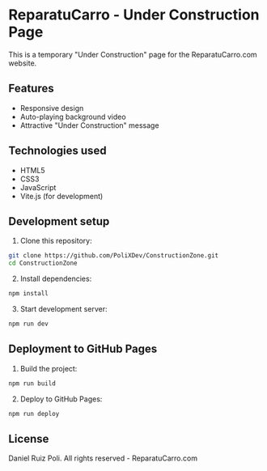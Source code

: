 # ReparatuCarro - Under Construction Page

This is a temporary "Under Construction" page for the ReparatuCarro.com website.

## Features

- Responsive design
- Auto-playing background video
- Attractive "Under Construction" message

## Technologies used

- HTML5
- CSS3
- JavaScript
- Vite.js (for development)

## Development setup

1. Clone this repository:
```bash
git clone https://github.com/PoliXDev/ConstructionZone.git
cd ConstructionZone
```

2. Install dependencies:
```bash
npm install
```

3. Start development server:
```bash
npm run dev
```

## Deployment to GitHub Pages

1. Build the project:
```bash
npm run build
```

2. Deploy to GitHub Pages:
```bash
npm run deploy
```

## License
Daniel Ruiz Poli.
All rights reserved - ReparatuCarro.com 